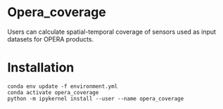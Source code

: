 # Opera_coverage

Users can calculate spatial-temporal coverage of sensors used as input datasets for OPERA products.


# Installation

```
conda env update -f environment.yml
conda activate opera_coverage
python -m ipykernel install --user --name opera_coverage
```